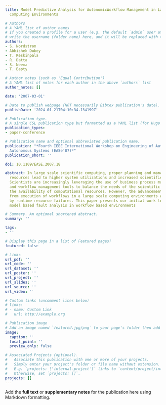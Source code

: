 ```yaml
---
title: Model Predictive Analysis for AutonomicWorkflow Management in Large-scale Scientific
  Computing Environments

# Authors
# A YAML list of author names
# If you created a profile for a user (e.g. the default `admin` user at `content/authors/admin/`), 
# write the username (folder name) here, and it will be replaced with their full name and linked to their profile.
authors:
- S. Nordstrom
- Abhishek Dubey
- T. Keskinpala
- R. Datta
- S. Neema
- T. Bapty

# Author notes (such as 'Equal Contribution')
# A YAML list of notes for each author in the above `authors` list
author_notes: []

date: '2007-03-01'

# Date to publish webpage (NOT necessarily Bibtex publication's date).
publishDate: '2024-01-21T04:10:34.134199Z'

# Publication type.
# A single CSL publication type but formatted as a YAML list (for Hugo requirements).
publication_types:
- paper-conference

# Publication name and optional abbreviated publication name.
publication: "*Fourth IEEE International Workshop on Engineering of Autonomic and
  Autonomous Systems (EASe'07)*"
publication_short: ''

doi: 10.1109/EASE.2007.18

abstract: In large scale scientific computing, proper planning and management of computational
  resources lead to higher system utilizations and increased scientific productivity.
  Scientists are increasingly leveraging the use of business process management techniques
  and workflow management tools to balance the needs of the scientific analyses with
  the availability of computational resources. However, the advancements in productivity
  from execution of workflows in a large scale computing environments are often thwarted
  by runtime resource failures. This paper presents our initial work toward autonomic
  model based fault analysis in workflow based environments

# Summary. An optional shortened abstract.
summary: ''

tags:
- ''

# Display this page in a list of Featured pages?
featured: false

# Links
url_pdf: ''
url_code: ''
url_dataset: ''
url_poster: ''
url_project: ''
url_slides: ''
url_source: ''
url_video: ''

# Custom links (uncomment lines below)
# links:
# - name: Custom Link
#   url: http://example.org

# Publication image
# Add an image named `featured.jpg/png` to your page's folder then add a caption below.
image:
  caption: ''
  focal_point: ''
  preview_only: false

# Associated Projects (optional).
#   Associate this publication with one or more of your projects.
#   Simply enter your project's folder or file name without extension.
#   E.g. `projects: ['internal-project']` links to `content/project/internal-project/index.md`.
#   Otherwise, set `projects: []`.
projects: []
---
```


Add the **full text** or **supplementary notes** for the publication here using Markdown formatting.
